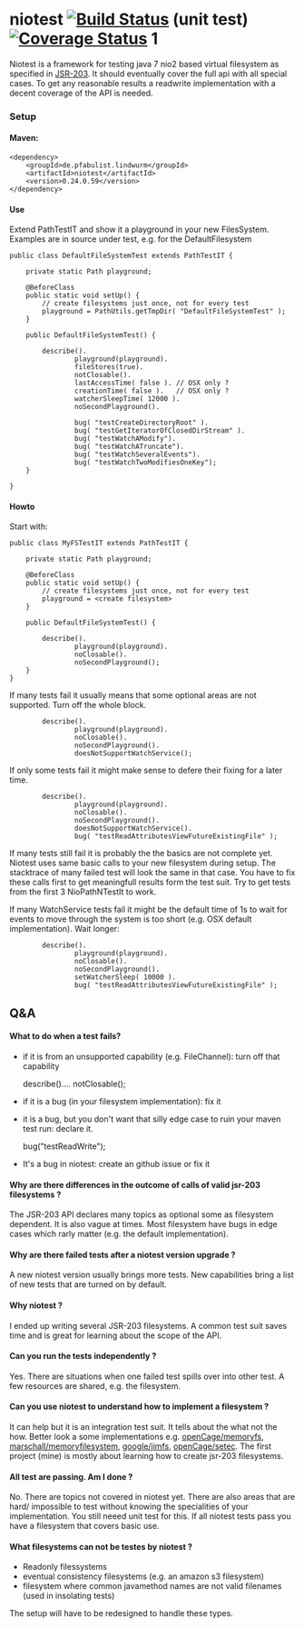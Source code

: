 niotest  [![Build Status](https://travis-ci.org/openCage/niotest.svg?branch=master)](https://travis-ci.org/openCage/niotest) (unit test)[![Coverage Status](https://coveralls.io/repos/openCage/niotest/badge.png)](https://coveralls.io/r/openCage/niotest)
                                                                                                                                       1
=======

Niotest is a framework for testing java 7 nio2 based virtual filesystem as specified in [JSR-203](https://jcp.org/en/jsr/detail?id=203). It should eventually cover the full api with all special cases. To get any reasonable results a readwrite implementation with a decent coverage of the API is needed.

### Setup

#### Maven:

    <dependency>
        <groupId>de.pfabulist.lindwurm</groupId>
        <artifactId>niotest</artifactId>
        <version>0.24.0.59</version>
    </dependency>

#### Use

Extend PathTestIT and show it a playground in your new FilesSystem.
Examples are in source under test, e.g. for the DefaultFilesystem


    public class DefaultFileSystemTest extends PathTestIT {

        private static Path playground;

        @BeforeClass
        public static void setUp() {
            // create filesystems just once, not for every test
            playground = PathUtils.getTmpDir( "DefaultFileSystemTest" );
        }

        public DefaultFileSystemTest() {

            describe().
                    playground(playground).
                    fileStores(true).
                    notClosable().
                    lastAccessTime( false ). // OSX only ?
                    creationTime( false ).   // OSX only ?
                    watcherSleepTime( 12000 ).
                    noSecondPlayground().

                    bug( "testCreateDirectoryRoot" ).
                    bug( "testGetIteratorOfClosedDirStream" ).
                    bug( "testWatchAModify").
                    bug( "testWatchATruncate").
                    bug( "testWatchSeveralEvents").
                    bug( "testWatchTwoModifiesOneKey");
        }

    }

#### Howto

Start with:


    public class MyFSTestIT extends PathTestIT {

        private static Path playground;

        @BeforeClass
        public static void setUp() {
            // create filesystems just once, not for every test
            playground = <create filesystem>
        }

        public DefaultFileSystemTest() {

            describe().
                    playground(playground).
                    noClosable().
                    noSecondPlayground();
        }
    }
        
If many tests fail it usually means that some optional areas are not supported. Turn off the whole block.

            describe().
                    playground(playground).
                    noClosable().
                    noSecondPlayground().
                    doesNotSupportWatchService();



If only some tests fail it might make sense to defere their fixing for a later time.

            describe().
                    playground(playground).
                    noClosable().
                    noSecondPlayground().
                    doesNotSupportWatchService().
		            bug( "testReadAttributesViewFutureExistingFile" );

If many tests still fail it is probably the the basics are not complete yet. Niotest uses same basic calls to your new filesystem during setup. The stacktrace of many failed test will look the same in that case. You have to fix these calls first to get meaningfull results form the test suit. Try to get tests from the first 3 NioPathNTestIt to work.

If many WatchService tests fail it might be the default time of 1s to wait for events to move through the system is too short (e.g. OSX default implementation). Wait longer:

            describe().
                    playground(playground).
                    noClosable().
                    noSecondPlayground().
                	setWatcherSleep( 10000 ).
		            bug( "testReadAttributesViewFutureExistingFile" );
	   

## Q&A


#### What to do when a test fails?

* if it is from an unsupported capability (e.g. FileChannel): turn off that capability

    describe().... notClosable();

* if it is a bug (in your filesystem implementation): fix it

* it is a bug, but you don't want that silly edge case to ruin your maven test run: declare it.

    bug("testReadWrite");

* It's a bug in niotest: create an github issue or fix it

#### Why are there differences in the outcome of calls of valid jsr-203 filesystems ?

The JSR-203 API declares many topics as optional some as filesystem dependent. It is also vague at times. Most filesystem have bugs in edge cases which rarly matter (e.g. the default implementation). 


#### Why are there failed tests after a niotest version upgrade ?

A new niotest version usually brings more tests. New capabilities bring a list of new tests that are turned on by default.

#### Why niotest ?

I ended up writing several JSR-203 filesystems. A common test suit saves time and is great for learning about the scope of the API.

#### Can you run the tests independently ?

Yes. There are situations when one failed test spills over into other test. A few resources are shared, e.g. the filesystem.

#### Can you use niotest to understand how to implement a filesystem ?

It can help but it is an integration test suit. It tells about the what not the how. Better look a some implementations e.g. [openCage/memoryfs](https://github.com/openCage/memoryfs), [marschall/memoryfilesystem](https://github.com/marschall/memoryfilesystem), [google/jimfs](https://github.com/google/jimfs), 
[openCage/setec](https://github.com/openCage/setec). The first project (mine) is mostly about learning how to create jsr-203 filesystems.

#### All test are passing. Am I done ?

No. There are topics not covered in niotest yet. There are also areas that are hard/ impossible to test without knowing the specialities of your implementation. You still neeed unit test for this. If all niotest tests pass you have a filesystem that covers basic use.

#### What filesystems can not be testes by niotest ?

* Readonly filessystems
* eventual consistency filesystems (e.g. an amazon s3 filesystem)
* filesystem where common javamethod names are not valid filenames (used in insolating tests)

The setup will have to be redesigned to handle these types.	


